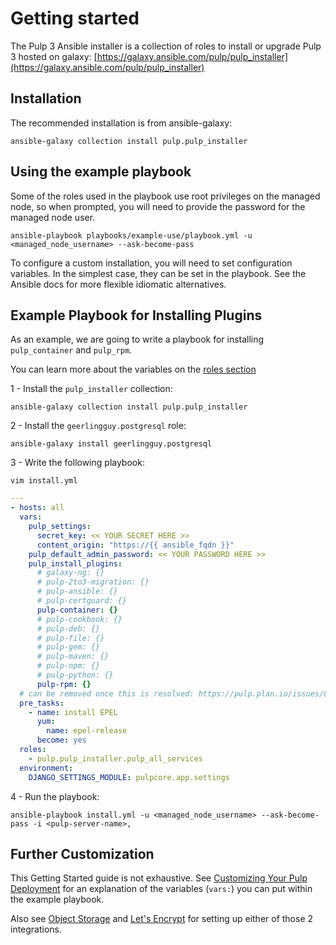 Getting started
===============

The Pulp 3 Ansible installer is a collection of roles to install or upgrade Pulp 3 hosted on galaxy:
[https://galaxy.ansible.com/pulp/pulp_installer](https://galaxy.ansible.com/pulp/pulp_installer)

Installation
------------
The recommended installation is from ansible-galaxy:

```
ansible-galaxy collection install pulp.pulp_installer
```

Using the example playbook
--------------------------

Some of the roles used in the playbook use root privileges on the managed node, so when prompted,
you will need to provide the password for the managed node user.

```
ansible-playbook playbooks/example-use/playbook.yml -u <managed_node_username> --ask-become-pass
```

<script id="asciicast-335159" src="https://asciinema.org/a/335159.js" async data-autoplay="true" data-speed="2"></script>

To configure a custom installation, you will need to set configuration variables. In the simplest case,
they can be set in the playbook. See the Ansible docs for more flexible idiomatic alternatives.


Example Playbook for Installing Plugins
---------------------------------------
As an example, we are going to write a playbook for installing `pulp_container` and `pulp_rpm`.

You can learn more about the variables on the [roles section](https://pulp-installer.readthedocs.io/en/latest/roles/pulp/#role-variables)

1 -  Install the `pulp_installer` collection:
```
ansible-galaxy collection install pulp.pulp_installer
```

2 -  Install the `geerlingguy.postgresql` role:
```
ansible-galaxy install geerlingguy.postgresql
```

3 - Write the following playbook:
```
vim install.yml
```


```yaml
---
- hosts: all
  vars:
    pulp_settings:
      secret_key: << YOUR SECRET HERE >>
      content_origin: "https://{{ ansible_fqdn }}"
    pulp_default_admin_password: << YOUR PASSWORD HERE >>
    pulp_install_plugins:
      # galaxy-ng: {}
      # pulp-2to3-migration: {}
      # pulp-ansible: {}
      # pulp-certguard: {}
      pulp-container: {}
      # pulp-cookbook: {}
      # pulp-deb: {}
      # pulp-file: {}
      # pulp-gem: {}
      # pulp-maven: {}
      # pulp-npm: {}
      # pulp-python: {}
      pulp-rpm: {}
  # can be removed once this is resolved: https://pulp.plan.io/issues/8701
  pre_tasks:
    - name: install EPEL
      yum:
        name: epel-release
      become: yes
  roles:
    - pulp.pulp_installer.pulp_all_services
  environment:
    DJANGO_SETTINGS_MODULE: pulpcore.app.settings
```
4 - Run the playbook:
```
ansible-playbook install.yml -u <managed_node_username> --ask-become-pass -i <pulp-server-name>,
```
<script id="asciicast-335829" src="https://asciinema.org/a/335829.js" async data-autoplay="true" data-speed="2"></script>

Further Customization
---------------------

This Getting Started guide is not exhaustive. See [Customizing Your Pulp Deployment](customizing.md)
for an explanation of the variables (`vars:`) you can put within the example playbook.

Also see [Object Storage](objectstorage.md) and [Let's Encrypt](letsencrypt.md) for setting up either of those 2 integrations.
